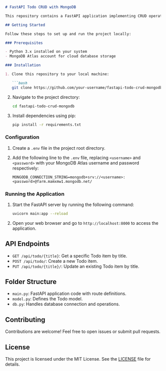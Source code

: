 ```markdown
# FastAPI Todo CRUD with MongoDB

This repository contains a FastAPI application implementing CRUD operations on Todo items, with MongoDB Atlas as the database backend.

## Getting Started

Follow these steps to set up and run the project locally:

### Prerequisites

- Python 3.x installed on your system
- MongoDB Atlas account for cloud database storage

### Installation

1. Clone this repository to your local machine:

   ```bash
   git clone https://github.com/your-username/fastapi-todo-crud-mongodb.git
   ```

2. Navigate to the project directory:

   ```bash
   cd fastapi-todo-crud-mongodb
   ```

3. Install dependencies using pip:

   ```bash
   pip install -r requirements.txt
   ```

### Configuration

1. Create a `.env` file in the project root directory.

2. Add the following line to the `.env` file, replacing `<username>` and `<password>` with your MongoDB Atlas username and password respectively:

   ```
   MONGODB_CONNECTION_STRING=mongodb+srv://<username>:<password>@farm.mamxmw1.mongodb.net/
   ```

### Running the Application

1. Start the FastAPI server by running the following command:

   ```bash
   uvicorn main:app --reload
   ```

2. Open your web browser and go to `http://localhost:8000` to access the application.

## API Endpoints

- `GET /api/todo/{title}`: Get a specific Todo item by title.
- `POST /api/todo/`: Create a new Todo item.
- `PUT /api/todo/{title}/`: Update an existing Todo item by title.

## Folder Structure

- `main.py`: FastAPI application code with route definitions.
- `model.py`: Defines the Todo model.
- `db.py`: Handles database connection and operations.

## Contributing

Contributions are welcome! Feel free to open issues or submit pull requests.

## License

This project is licensed under the MIT License. See the [LICENSE](LICENSE) file for details.
```
